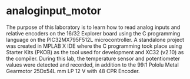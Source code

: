 # analoginput_motor
The purpose of this laboratory is to learn how to read analog inputs and relative encoders on the 16/32 Explorer board using the C programming language on the PIC32MX795F512L microcontroller. A standalone project was created in MPLAB X IDE where the C programming took place using Starter Kits (PKOB) as the tool used for development and XC32 (v2.10) as the compiler. During this lab, the temperature sensor and potentiometer values were detected and recorded, in addition to the 99:1 Pololu Metal Gearmotor 25Dx54L mm LP 12 V with 48 CPR Encoder.
